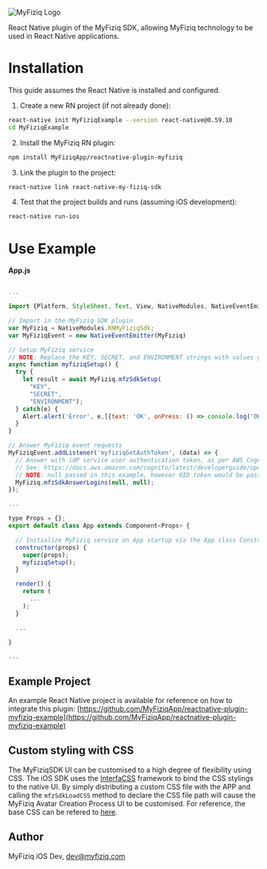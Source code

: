 ![MyFiziq Logo](https://www.myfiziq.com/assets/images/logo.svg)

React Native plugin of the MyFiziq SDK, allowing MyFiziq technology to be used in React Native applications.

# Installation

This guide assumes the React Native is installed and configured.

1. Create a new RN project (if not already done):
```sh
react-native init MyFiziqExample --version react-native@0.59.10
cd MyFiziqExample
```
2. Install the MyFiziq RN plugin:
```sh
npm install MyFiziqApp/reactnative-plugin-myfiziq
```
3. Link the plugin to the project:
```sh
react-native link react-native-my-fiziq-sdk
```
4. Test that the project builds and runs (assuming iOS development):
```sh
react-native run-ios
```

# Use Example

__App.js__

```js

...

import {Platform, StyleSheet, Text, View, NativeModules, NativeEventEmitter, Alert} from 'react-native';

// Import in the MyFiziq SDK plugin
var MyFiziq = NativeModules.RNMyFiziqSdk;
var MyFiziqEvent = new NativeEventEmitter(MyFiziq)

// Setup MyFiziq service
// NOTE: Replace the KEY, SECRET, and ENVIRONMENT strings with values given by MyFiziq
async function myfiziqSetup() {
  try {
    let result = await MyFiziq.mfzSdkSetup(
      "KEY", 
      "SECRET", 
      "ENVIRONMENT");
  } catch(e) {
    Alert.alert('Error', e,[{text: 'OK', onPress: () => console.log('OK Pressed')}],{cancelable: false});
  }
}

// Answer MyFiziq event requests
MyFiziqEvent.addListener('myfiziqGetAuthToken', (data) => {
  // Answer with idP service user authentication token, as per AWS Cognito OpenID mapping.
  // See: https://docs.aws.amazon.com/cognito/latest/developerguide/open-id.html
  // NOTE: null passed in this example, however OID token would be passed or null if user not logged in.
  MyFiziq.mfzSdkAnswerLogins(null, null);
});

...

type Props = {};
export default class App extends Component<Props> {

  // Initialize MyFiziq service on App startup via the App class Constructor.
  constructor(props) {
    super(props);
    myfiziqSetup();
  }

  render() {
    return (
      ...
    );
  }

  ...

}

...
```

## Example Project

An example React Native project is available for reference on how to integrate this plugin: [https://github.com/MyFiziqApp/reactnative-plugin-myfiziq-example](https://github.com/MyFiziqApp/reactnative-plugin-myfiziq-example)

## Custom styling with CSS

The MyFiziqSDK UI can be customised to a high degree of flexibility using CSS. The iOS SDK uses the [InterfaCSS](https://github.com/tolo/InterfaCSS) framework to bind the CSS stylings to the native UI. By simply distributing a custom CSS file with the APP and calling the `mfzSdkLoadCSS` method to declare the CSS file path will cause the MyFiziq Avatar Creation Process UI to be customised. For reference, the base CSS can be refered to [here](myfiziq-sdk.css).

## Author

MyFiziq iOS Dev, dev@myfiziq.com
  